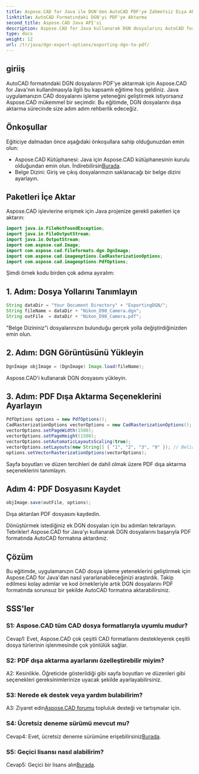 ```yaml
---
title: Aspose.CAD for Java ile DGN'den AutoCAD PDF'ye Zahmetsiz Dışa Aktarma
linktitle: AutoCAD Formatındaki DGN'yi PDF'ye Aktarma
second_title: Aspose.CAD Java API'si
description: Aspose.CAD for Java kullanarak DGN dosyalarını AutoCAD formatına PDF olarak aktarmaya ilişkin adım adım kılavuzu keşfedin. Java uygulamanızın CAD işleme yeteneklerini zahmetsizce yükseltin.
type: docs
weight: 12
url: /tr/java/dgn-export-options/exporting-dgn-to-pdf/
---
```

## giriiş

AutoCAD formatındaki DGN dosyalarını PDF'ye aktarmak için Aspose.CAD for Java'nın kullanılmasıyla ilgili bu kapsamlı eğitime hoş geldiniz. Java uygulamanızın CAD dosyalarını işleme yeteneğini geliştirmek istiyorsanız Aspose.CAD mükemmel bir seçimdir. Bu eğitimde, DGN dosyalarını dışa aktarma sürecinde size adım adım rehberlik edeceğiz.


## Önkoşullar
Eğiticiye dalmadan önce aşağıdaki önkoşullara sahip olduğunuzdan emin olun:
-  Aspose.CAD Kütüphanesi: Java için Aspose.CAD kütüphanesinin kurulu olduğundan emin olun. İndirebilirsin[Burada](https://releases.aspose.com/cad/java/).
- Belge Dizini: Giriş ve çıkış dosyalarınızın saklanacağı bir belge dizini ayarlayın.

## Paketleri İçe Aktar

Aspose.CAD işlevlerine erişmek için Java projenize gerekli paketleri içe aktarın:

```java
import java.io.FileNotFoundException;
import java.io.FileOutputStream;
import java.io.OutputStream;
import com.aspose.cad.Image;
import com.aspose.cad.fileformats.dgn.DgnImage;
import com.aspose.cad.imageoptions.CadRasterizationOptions;
import com.aspose.cad.imageoptions.PdfOptions;
```

Şimdi örnek kodu birden çok adıma ayıralım:

## 1. Adım: Dosya Yollarını Tanımlayın

```java
String dataDir = "Your Document Directory" + "ExportingDGN/";
String fileName = dataDir + "Nikon_D90_Camera.dgn";
String outFile  = dataDir + "Nikon_D90_Camera.pdf";
```

"Belge Dizininiz"i dosyalarınızın bulunduğu gerçek yolla değiştirdiğinizden emin olun.

## 2. Adım: DGN Görüntüsünü Yükleyin

```java
DgnImage objImage = (DgnImage) Image.load(fileName);
```

Aspose.CAD'i kullanarak DGN dosyasını yükleyin.

## 3. Adım: PDF Dışa Aktarma Seçeneklerini Ayarlayın

```java
PdfOptions options = new PdfOptions();
CadRasterizationOptions vectorOptions = new CadRasterizationOptions();
vectorOptions.setPageWidth(1500);
vectorOptions.setPageHeight(1500);
vectorOptions.setAutomaticLayoutsScaling(true);
vectorOptions.setLayouts(new String[] { "1", "2", "3", "9" }); // Belirli görünümleri dışa aktar
options.setVectorRasterizationOptions(vectorOptions);
```

Sayfa boyutları ve düzen tercihleri de dahil olmak üzere PDF dışa aktarma seçeneklerini tanımlayın.

## Adım 4: PDF Dosyasını Kaydet

```java
objImage.save(outFile, options);
```

Dışa aktarılan PDF dosyasını kaydedin.

Dönüştürmek istediğiniz ek DGN dosyaları için bu adımları tekrarlayın. Tebrikler! Aspose.CAD for Java'yı kullanarak DGN dosyalarını başarıyla PDF formatında AutoCAD formatına aktardınız.

## Çözüm

Bu eğitimde, uygulamanızın CAD dosya işleme yeteneklerini geliştirmek için Aspose.CAD for Java'dan nasıl yararlanabileceğinizi araştırdık. Takip edilmesi kolay adımlar ve kod örnekleriyle artık DGN dosyalarını PDF formatında sorunsuz bir şekilde AutoCAD formatına aktarabilirsiniz.

## SSS'ler

### S1: Aspose.CAD tüm CAD dosya formatlarıyla uyumlu mudur?

Cevap1: Evet, Aspose.CAD çok çeşitli CAD formatlarını destekleyerek çeşitli dosya türlerinin işlenmesinde çok yönlülük sağlar.

### S2: PDF dışa aktarma ayarlarını özelleştirebilir miyim?

A2: Kesinlikle. Öğreticide gösterildiği gibi sayfa boyutları ve düzenleri gibi seçenekleri gereksinimlerinize uyacak şekilde ayarlayabilirsiniz.

### S3: Nerede ek destek veya yardım bulabilirim?

 A3: Ziyaret edin[Aspose.CAD forumu](https://forum.aspose.com/c/cad/19) topluluk desteği ve tartışmalar için.

### S4: Ücretsiz deneme sürümü mevcut mu?

 Cevap4: Evet, ücretsiz deneme sürümüne erişebilirsiniz[Burada](https://releases.aspose.com/).

### S5: Geçici lisansı nasıl alabilirim?

 Cevap5: Geçici bir lisans alın[Burada](https://purchase.aspose.com/temporary-license/).